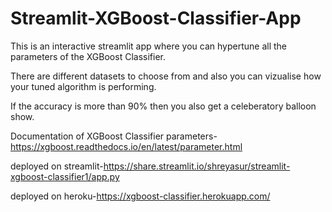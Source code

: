# Streamlit-XGBoost-Classifier-App

This is an interactive streamlit app where you can hypertune all the parameters of the XGBoost Classifier.

There are different datasets to choose from and also you can vizualise how your tuned algorithm is performing.

If the accuracy is more than 90% then you also get a celeberatory balloon show.

Documentation of XGBoost Classifier parameters-https://xgboost.readthedocs.io/en/latest/parameter.html

deployed on streamlit-https://share.streamlit.io/shreyasur/streamlit-xgboost-classifier1/app.py

deployed on heroku-https://xgboost-classifier.herokuapp.com/
